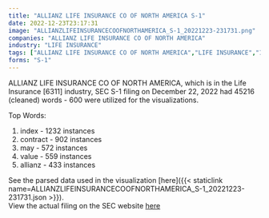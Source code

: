 ```yaml
---
title: "ALLIANZ LIFE INSURANCE CO OF NORTH AMERICA S-1"
date: 2022-12-23T23:17:31
image: "ALLIANZLIFEINSURANCECOOFNORTHAMERICA_S-1_20221223-231731.png"
companies: "ALLIANZ LIFE INSURANCE CO OF NORTH AMERICA"
industry: "LIFE INSURANCE"
tags: ["ALLIANZ LIFE INSURANCE CO OF NORTH AMERICA","LIFE INSURANCE","12-22-2022","S-1"]
forms: "S-1"
---
```

ALLIANZ LIFE INSURANCE CO OF NORTH AMERICA, which is in the Life Insurance [6311] industry, SEC S-1 filing on December 22, 2022 had 45216 (cleaned) words - 600 were utilized for the visualizations.

Top Words:
1. index - 1232 instances
2. contract - 902 instances
3. may - 572 instances
4. value - 559 instances
5. allianz - 433 instances


See the parsed data used in the visualization [here]({{< staticlink name=ALLIANZLIFEINSURANCECOOFNORTHAMERICA_S-1_20221223-231731.json >}}).  
View the actual filing on the SEC website [here](https://www.sec.gov/Archives/edgar/data/72499/0000072499-22-000074.txt)